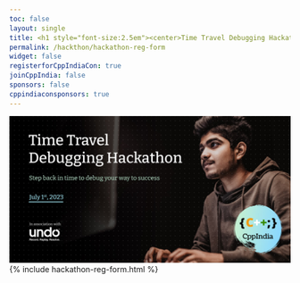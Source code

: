```yaml
---
toc: false
layout: single
title: <h1 style="font-size:2.5em"><center>Time Travel Debugging Hackathon 2023</center></h1><center><p style="font-size:1em">Step back in time to debug your way to success!</p><center><p style="font-size:1.5em">Registration Form
permalink: /hackthon/hackathon-reg-form
widget: false
registerforCppIndiaCon: true
joinCppIndia: false
sponsors: false
cppindiaconsponsors: true
---
```

![Time Travel Debugging Hackathon](/assets/images/hackathon/hackathon.png "Time Travel Debugging Hackathon")
{% include hackathon-reg-form.html %}

<pre>















</pre>